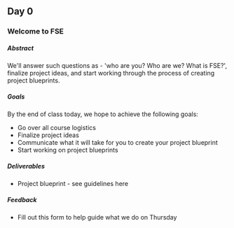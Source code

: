 ## Day 0

### Welcome to FSE

##### Abstract

We'll answer such questions as - 'who are you? Who are we? What is FSE?', finalize project ideas, and start working through the process of creating project blueprints.

##### Goals

By the end of class today, we hope to achieve the following goals:

* Go over all course logistics
* Finalize project ideas
* Communicate what it will take for you to create your project blueprint
* Start working on project blueprints

##### Deliverables

* Project blueprint - see guidelines here

##### Feedback

* Fill out this form to help guide what we do on Thursday



